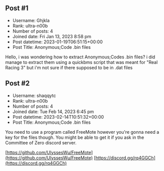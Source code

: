 ## Post #1
- Username: Ghjkla
- Rank: ultra-n00b
- Number of posts: 4
- Joined date: Fri Jan 13, 2023 8:58 pm
- Post datetime: 2023-01-19T06:51:15+00:00
- Post Title: Anonymous;Code .bin files

Hello, i was wondering how to extract Anonymous;Codes .bin files? i did manage to extract them using a quickbms script that was meant for "Real Racing 3" but i'm not sure if there supposed to be in .dat files [](https://postimg.cc/0KCT6Xkc)

[](https://postimg.cc/bDP8st0Y)
## Post #2
- Username: shaqqytc
- Rank: ultra-n00b
- Number of posts: 4
- Joined date: Tue Feb 14, 2023 6:45 pm
- Post datetime: 2023-02-14T10:51:32+00:00
- Post Title: Anonymous;Code .bin files

You need to use a program called FreeMote however you're gonna need a key for the files though. You might be able to get it if you ask in the Committee of Zero discord server.

[https://github.com/UlyssesWu/FreeMote](https://github.com/UlyssesWu/FreeMote)
[https://discord.gg/rq4GGCh](https://discord.gg/rq4GGCh)
